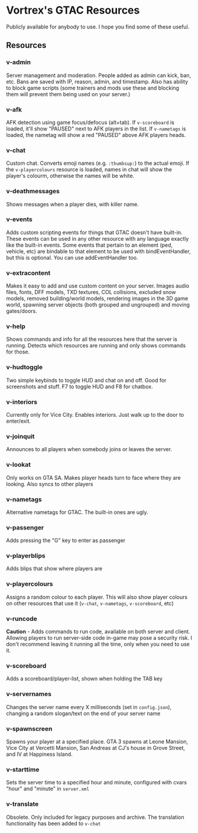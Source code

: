 # Vortrex's GTAC Resources
Publicly available for anybody to use. I hope you find some of these useful.

## Resources
### v-admin
Server management and moderation. People added as admin can kick, ban, etc. Bans are saved with IP, reason, admin, and timestamp.
Also has ability to block game scripts (some trainers and mods use these and blocking them will prevent them being used on your server.)

### v-afk
AFK detection using game focus/defocus (alt+tab). If `v-scoreboard` is loaded, it'll show "PAUSED" next to AFK players in the list. If `v-nametags` is loaded, the nametag will show a red "PAUSED" above AFK players heads.

### v-chat
Custom chat. Converts emoji names (e.g. `:thumbsup:`) to the actual emoji. If the `v-playercolours` resource is loaded, names in chat will show the player's colourm, otherwise the names will be white.

### v-deathmessages
Shows messages when a player dies, with killer name.

### v-events
Adds custom scripting events for things that GTAC doesn't have built-in. These events can be used in any other resource with any language exactly like the built-in events. Some events that pertain to an element (ped, vehicle, etc) are bindable to that element to be used with bindEventHandler, but this is optional. You can use addEventHandler too.

### v-extracontent
Makes it easy to add and use custom content on your server. Images audio files, fonts, DFF models, TXD textures, COL collisions, excluded snow models, removed building/world models, rendering images in the 3D game world, spawning server objects (both grouped and ungrouped) and moving gates/doors.

### v-help
Shows commands and info for all the resources here that the server is running. Detects which resources are running and only shows commands for those.

### v-hudtoggle
Two simple keybinds to toggle HUD and chat on and off. Good for screenshots and stuff.
F7 to toggle HUD and F8 for chatbox.

### v-interiors
Currently only for Vice City. Enables interiors. Just walk up to the door to enter/exit.

### v-joinquit
Announces to all players when somebody joins or leaves the server.

### v-lookat
Only works on GTA SA. Makes player heads turn to face where they are looking. Also syncs to other players

### v-nametags
Alternative nametags for GTAC. The built-in ones are ugly.

### v-passenger
Adds pressing the "G" key to enter as passenger

### v-playerblips
Adds blips that show where players are

### v-playercolours
Assigns a random colour to each player. This will also show player colours on other resources that use it (`v-chat`, `v-nametags`, `v-scoreboard`, etc)

### v-runcode
**Caution** - Adds commands to run code, available on both server and client. Allowing players to run server-side code in-game may pose a security risk. I don't recommend leaving it running all the time, only when you need to use it.

### v-scoreboard
Adds a scoreboard/player-list, shown when holding the TAB key

### v-servernames
Changes the server name every X milliseconds (set in `config.json`), changing a random slogan/text on the end of your server name

### v-spawnscreen
Spawns your player at a specified place. GTA 3 spawns at Leone Mansion, Vice City at Vercetti Mansion, San Andreas at CJ's house in Grove Street, and IV at Happiness Island.

### v-starttime
Sets the server time to a specified hour and minute, configured with cvars "hour" and "minute" in `server.xml`

### v-translate
Obsolete. Only included for legacy purposes and archive. The translation functionality has been added to `v-chat`
